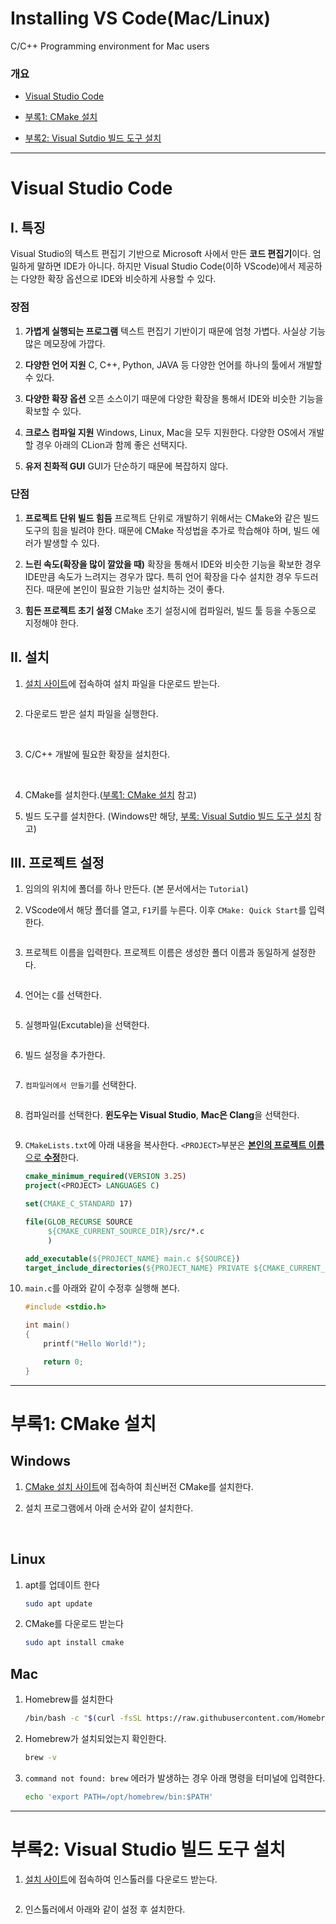 # Installing VS Code(Mac/Linux)

C/C++ Programming environment for Mac users

### 개요

- [Visual Studio Code](#visual-studio-code)


- [부록1: CMake 설치](#부록1-cmake-설치)

- [부록2: Visual Sutdio 빌드 도구 설치](#부록2-visual-studio-빌드-도구-설치)

---



# Visual Studio Code

## I. 특징

 Visual Studio의 텍스트 편집기 기반으로 Microsoft 사에서 만든 **코드 편집기**이다. 엄밀하게 말하면 IDE가 아니다. 하지만 Visual Studio Code(이하 VScode)에서 제공하는 다양한 확장 옵션으로 IDE와 비슷하게 사용할 수 있다.



### 장점

1. **가볍게 실행되는 프로그램**
   텍스트 편집기 기반이기 때문에 엄청 가볍다. 사실상 기능 많은 메모장에 가깝다.

2. **다양한 언어 지원**
   C, C++, Python, JAVA 등 다양한 언어를 하나의 툴에서 개발할 수 있다.

3. **다양한 확장 옵션**
   오픈 소스이기 때문에 다양한 확장을 통해서 IDE와 비슷한 기능을 확보할 수 있다.

4. **크로스 컴파일 지원**
   Windows, Linux, Mac을 모두 지원한다. 다양한 OS에서 개발할 경우 아래의 CLion과 함께 좋은 선택지다.

5. **유저 친화적 GUI**
   GUI가 단순하기 때문에 복잡하지 않다.

### 단점

1. **프로젝트 단위 빌드 힘듬**
   프로젝트 단위로 개발하기 위해서는 CMake와 같은 빌드 도구의 힘을 빌려야 한다. 때문에 CMake 작성법을 추가로 학습해야 하며, 빌드 에러가 발생할 수 있다.

2. **느린 속도(확장을 많이 깔았을 때)**
   확장을 통해서 IDE와 비슷한 기능을 확보한 경우 IDE만큼 속도가 느려지는 경우가 많다. 특히 언어 확장을 다수 설치한 경우 두드러진다. 때문에 본인이 필요한 기능만 설치하는 것이 좋다.

3. **힘든 프로젝트 초기 설정**
   CMake 초기 설정시에 컴파일러, 빌드 툴 등을 수동으로 지정해야 한다.
   
   

## II. 설치

1. [설치 사이트](https://visualstudio.microsoft.com/ko/downloads/)에 접속하여 설치 파일을 다운로드 받는다.
   
   <img title="" src="./img/vscode_site.png" alt="" data-align="center" style="zoom:25%;">

2. 다운로드 받은 설치 파일을 실행한다.
   
   <img title="" src="./img/vscode_installer.png" alt="" data-align="center" style="zoom:150%;">
   
   <img title="" src="./img/vscode_install1.png" alt="" data-align="center" style="zoom:50%;">
   
   <img title="" src="./img/vscode_install2.png" alt="" data-align="center" style="zoom:50%;">
   
   <img title="" src="./img/vscode_install3.png" alt="" data-align="center" style="zoom:50%;">
   
   <img title="" src="./img/vscode_install4.png" alt="" data-align="center" style="zoom:50%;">
   
   <img title="" src="./img/vscode_install5.png" alt="" data-align="center" style="zoom:50%;">

3. C/C++ 개발에 필요한 확장을 설치한다.

<img title="" src="img/vscode_window.png" alt="" data-align="center" style="zoom:25%;">

<img title="" src="img/ex.png" alt="" data-align="center" style="zoom:150%;">

4. CMake를 설치한다.([부록1: CMake 설치](#부록1-cmake-설치) 참고)

5. 빌드 도구를 설치한다. (Windows만 해당, [부록: Visual Sutdio 빌드 도구 설치](#부록2-visual-studio-빌드-도구-설치) 참고)
   
   

## III. 프로젝트 설정

1. 임의의 위치에 폴더를 하나 만든다. (본 문서에서는 `Tutorial`)

2. VScode에서 해당 폴더를 열고, `F1`키를 누른다. 이후 `CMake: Quick Start`를 입력한다.
   
   <img title="" src="img/vscode2.png" alt="" data-align="center" style="zoom:33%;">

3. 프로젝트 이름을 입력한다. 프로젝트 이름은 생성한 폴더 이름과 동일하게 설정한다.
   
   <img title="" src="img/vscode3.png" alt="" data-align="center" style="zoom:33%;">

4. 언어는 `C`를 선택한다.
   
   <img title="" src="img/vscode4.png" alt="" data-align="center" style="zoom:33%;">

5. 실행파일(Excutable)을 선택한다.
   
   <img title="" src="img/vscode5.png" alt="" data-align="center" style="zoom:33%;">

6. 빌드 설정을 추가한다.
   
   <img title="" src="img/vscode7.png" alt="" data-align="center" style="zoom:33%;">

7. `컴파일러에서 만들기`를 선택한다.
   
   <img title="" src="img/vscode8.png" alt="" data-align="center" style="zoom:33%;">

8. 컴파일러를 선택한다. **윈도우는 Visual Studio**, **Mac은 Clang**을 선택한다.
   
   <img title="" src="img/vscode9.png" alt="" data-align="center" style="zoom:33%;">

9. `CMakeLists.txt`에 아래 내용을 복사한다. `<PROJECT>`부분은 <u>**본인의 프로젝트 이름**으로 **수정**</u>한다.
   
   ```cmake
   cmake_minimum_required(VERSION 3.25)
   project(<PROJECT> LANGUAGES C)
   
   set(CMAKE_C_STANDARD 17)
   
   file(GLOB_RECURSE SOURCE
        ${CMAKE_CURRENT_SOURCE_DIR}/src/*.c
        )
   
   add_executable(${PROJECT_NAME} main.c ${SOURCE})
   target_include_directories(${PROJECT_NAME} PRIVATE ${CMAKE_CURRENT_SOURCE_DIR}/include)
   ```
   
   

10. `main.c`를 아래와 같이 수정후 실행해 본다.
    
    ```c
    #include <stdio.h>
    
    int main()
    {
        printf("Hello World!");
    
        return 0;
    }
    ```
    
    

---





# 부록1: CMake 설치

## Windows

1. [CMake 설치 사이트](https://cmake.org/download/)에 접속하여 최신버전 CMake를 설치한다.<img title="" src="img/cmake_download.png" alt="" data-align="center" style="zoom:50%;">

2. 설치 프로그램에서 아래 순서와 같이 설치한다.
   
   <img title="" src="img/cmake_install1.png" alt="" data-align="center" style="zoom:33%;">
   
   <img title="" src="img/cmake_install2.png" alt="" data-align="center" style="zoom:100%;">
   
   <img title="" src="img/cmake_install3.png" alt="" style="zoom:33%;" data-align="center">

## Linux

1. apt를 업데이트 한다
   
   ```bash
   sudo apt update
   ```

2. CMake를 다운로드 받는다
   
   ```bash
   sudo apt install cmake
   ```
   
   

## Mac

1. Homebrew를 설치한다
   
   ```bash
   /bin/bash -c "$(curl -fsSL https://raw.githubusercontent.com/Homebrew/install/HEAD/install.sh)"
   ```

2. Homebrew가 설치되었는지 확인한다.
   
   ```bash
   brew -v
   ```

3. `command not found: brew` 에러가 발생하는 경우 아래 명령을 터미널에 입력한다.
   
   ```bash
   echo 'export PATH=/opt/homebrew/bin:$PATH'
   ```

---

# 부록2: Visual Studio 빌드 도구 설치

1. [설치 사이트](https://visualstudio.microsoft.com/ko/downloads/)에 접속하여 인스톨러를 다운로드 받는다.
   
   <img title="" src="img/vsbuildtool_install.png" alt="" data-align="center" style="zoom:50%;">

2. 인스톨러에서 아래와 같이 설정 후 설치한다.
   
   <img title="" src="img/vsbuildtool_installer.png" alt="" data-align="center" style="zoom:50%;">
